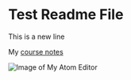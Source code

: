   # Test Readme File

   This is a new line

   My [course notes](./notes.txt)

![Image of My Atom Editor](Test./images/Screenshot_1.png)  
